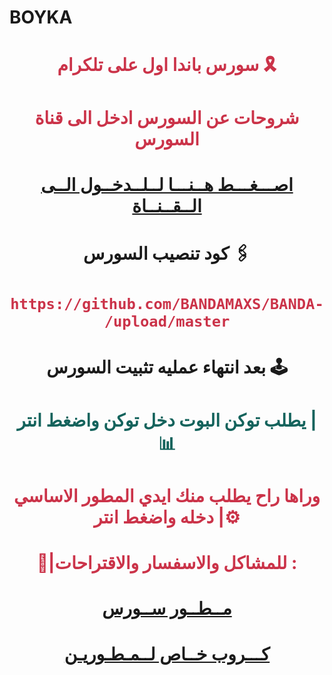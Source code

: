 
# BOYKA

# <p align="center" style="color:#cb3349" >سورس باندا اول على تلكرام 🎗️

# <p align="center" style="color:#cb3349" > شروحات عن السورس ادخل الى قناة السورس

# <p align="center" style="color:#cb3349" > [اصـــغـــط هــنـــا لــلــدخــول الــى الــقــنــاة](https://telegram.me/ta_imx) <br>

# <p align="center"> كود تنصيب السورس 🖇

 # <p align="center" style="color:#cb3349" > ``https://github.com/BANDAMAXS/BANDA-/upload/master``

# <p align="center"> بعد انتهاء عمليه تثبيت السورس 🕹

# <p align="center" style="color: #14635c;" >يطلب توكن البوت دخل توكن واضغط انتر |📊

 

# <p align="center" style="color:#cb3349" > وراها راح يطلب منك ايدي المطور الاساسي دخله واضغط انتر |⚙️

# <p align="center" style="color:#cb3349" > 💬|للمشاكل والاسفسار والاقتراحات :

  

# <p align="center" style="color:#cb3349" > [مــطــور ســورس](https://telegram.me/KKKU0) <br>

  

  

# <p align="center" style="color:#cb3349" > [كـــروب خــاص لــمـطـوريـن](https://telegram.me/KKKT4) <br>
